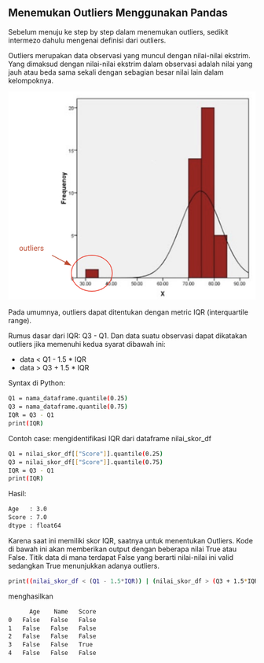 ## Menemukan Outliers Menggunakan Pandas

Sebelum menuju ke step by step dalam menemukan outliers, sedikit intermezo dahulu mengenai definisi dari outliers.

Outliers merupakan data observasi yang muncul dengan nilai-nilai ekstrim. Yang dimaksud dengan nilai-nilai ekstrim dalam observasi adalah nilai yang jauh atau beda sama sekali dengan sebagian besar nilai lain dalam kelompoknya.

![outliers graphic](outliers-graphic.png)

Pada umumnya, outliers dapat ditentukan dengan metric IQR (interquartile range).

Rumus dasar dari IQR: Q3 - Q1. Dan data suatu observasi dapat dikatakan outliers jika memenuhi kedua syarat dibawah ini:
  - data < Q1 - 1.5 * IQR
  - data > Q3 + 1.5 * IQR
 
Syntax di Python:
```sh
Q1 = nama_dataframe.quantile(0.25)
Q3 = nama_dataframe.quantile(0.75)
IQR = Q3 - Q1
print(IQR)
```

Contoh case: mengidentifikasi IQR dari dataframe nilai_skor_df
```sh
Q1 = nilai_skor_df[["Score"]].quantile(0.25)
Q3 = nilai_skor_df[["Score"]].quantile(0.75)
IQR = Q3 - Q1
print(IQR)
```

Hasil:
```sh
Age   : 3.0
Score : 7.0
dtype : float64 
```

Karena saat ini memiliki skor IQR, saatnya untuk menentukan Outliers. Kode di bawah ini akan memberikan output dengan beberapa nilai True atau False. Titik data di mana terdapat False yang berarti nilai-nilai ini valid sedangkan True menunjukkan adanya outliers.

```sh
print((nilai_skor_df < (Q1 - 1.5*IQR)) | (nilai_skor_df > (Q3 + 1.5*IQR)))
```

menghasilkan
```sh
      Age    Name   Score
0   False   False   False
1   False   False   False    
2   False   False   False
3   False   False   True
4   False   False   False
```